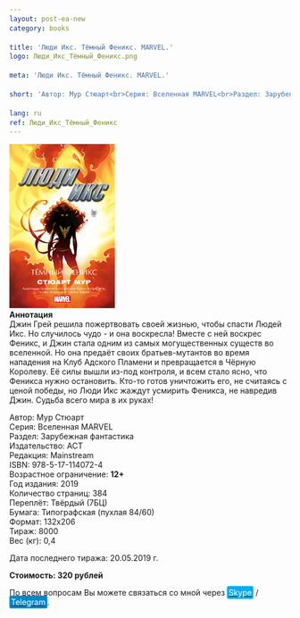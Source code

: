 ```yaml
---
layout: post-ea-new
category: books

title: 'Люди Икс. Тёмный Феникс. MARVEL.'
logo: Люди_Икс_Тёмный_Феникс.png

meta: 'Люди Икс. Тёмный Феникс. MARVEL.'

short: 'Автор: Мур Стюарт<br>Серия: Вселенная MARVEL<br>Раздел: Зарубежная фантастика<br>Издательство: АСТ<br>Редакция: Mainstream<br>ISBN: 978-5-17-114072-4<br>Возрастное ограничение: 12+'

lang: ru
ref: Люди_Икс_Тёмный_Феникс
---
```


<a data-fancybox="gallery" href="/img/books/Люди_Икс_Тёмный_Феникс.png"><img src="/img/books/Люди_Икс_Тёмный_Феникс.png" alt=""></a>  
**Аннотация**  
Джин Грей решила пожертвовать своей жизнью, чтобы спасти Людей Икс. Но случилось чудо - и она воскресла! Вместе с ней воскрес Феникс, и Джин стала одним из самых могущественных существ во вселенной. Но она предаёт своих братьев-мутантов во время нападения на Клуб Адского Пламени и превращается в Чёрную Королеву. Её силы вышли из-под контроля, и всем стало ясно, что Феникса нужно остановить. Кто-то готов уничтожить его, не считаясь с ценой победы, но Люди Икс жаждут усмирить Феникса, не навредив Джин. Судьба всего мира в их руках!

Автор: Мур Стюарт  
Серия: Вселенная MARVEL  
Раздел: Зарубежная фантастика  
Издательство: АСТ  
Редакция: Mainstream  
ISBN: 978-5-17-114072-4  
Возрастное ограничение: **12+**  
Год издания: 2019  
Количество страниц: 384  
Переплёт: Твёрдый  (7БЦ)  
Бумага: Типографская (пухлая 84/60)  
Формат: 132х206  
Тираж: 8000  
Вес (кг): 0,4

Дата последнего тиража:	20.05.2019 г.

**Стоимость: 320 рублей**

По всем вопросам Вы можете связаться со мной через <a href="skype:chutkoy89?call" target="_blank"><span style="background-color:#00aff0; color:white; padding:3px; border-radius: 3px">Skype</span></a> / <a href="https://t.me/chutkoy" target="_blank"><span style="background-color:#0088cc; color:white; padding:3px; border-radius: 3px">Telegram</span></a>.